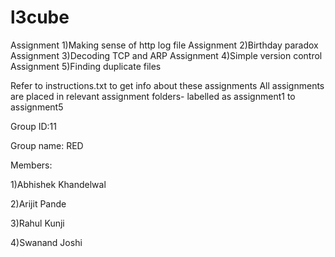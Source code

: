l3cube
======
Assignment 1)Making sense of http log file
Assignment 2)Birthday paradox
Assignment 3)Decoding TCP and ARP
Assignment 4)Simple version control
Assignment 5)Finding duplicate files

Refer to instructions.txt to get info about these assignments
All assignments are placed in relevant assignment folders- labelled as assignment1 to assignment5

Group ID:11

Group name: RED

Members:


1)Abhishek Khandelwal


2)Arijit Pande


3)Rahul Kunji


4)Swanand Joshi
